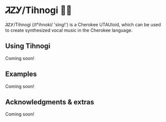 # ᏘᏃᎩ/Tihnogi 🎤🎵

ᏘᏃᎩ/Tihnogi (/tʰihnoki/ 'sing!') is a Cherokee UTAUloid, which can be used to create synthesized vocal music in the Cherokee language.

## Using Tihnogi

Coming soon!

## Examples

Coming soon!

## Acknowledgments & extras

Coming soon!
